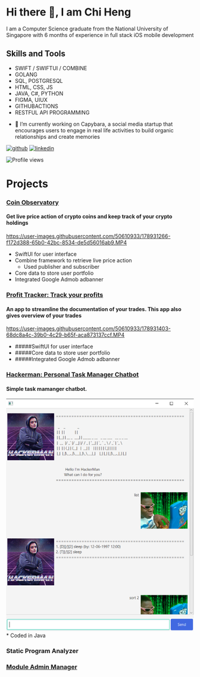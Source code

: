 # Hi there 👋, I am Chi Heng
I am a Computer Science graduate from the National University of Singapore with 6 months of experience in full stack iOS mobile development

## Skills and Tools
* SWIFT / SWIFTUI / COMBINE
* GOLANG 
* SQL, POSTGRESQL
* HTML, CSS, JS
* JAVA, C#, PYTHON
* FIGMA, UIUX
* GITHUBACTIONS
* RESTFUL API PROGRAMMING

- 🔭 I’m currently working on Capybara, a social media startup that encourages users to engage in real life activities to build organic relationships and create memories 


[<img src='https://cdn.jsdelivr.net/npm/simple-icons@3.0.1/icons/github.svg' alt='github' height='40'>](https://github.com/AaronLuk)  [<img src='https://cdn.jsdelivr.net/npm/simple-icons@3.0.1/icons/linkedin.svg' alt='linkedin' height='40'>](https://www.linkedin.com/in/luk-chi-heng-326544227/)  

![Profile views](https://gpvc.arturio.dev/AaronLuk)  


# Projects

### [Coin Observatory](https://apps.apple.com/tt/app/coin-observatory/id1603190325)

#### Get live price action of crypto coins and keep track of your crypto holdings

https://user-images.githubusercontent.com/50610933/178931266-f172d388-65b0-42bc-8534-de5d56016ab9.MP4

* SwiftUI for user interface
* Combine framework to retrieve live price action
  * Used publisher and subscriber 
* Core data to store user portfolio
* Integrated Google Admob adbanner

### [Profit Tracker: Track your profits](https://apps.apple.com/sg/app/profit-tracker-track-profits/id1606201584)
#### An app to streamline the documentation of your trades.  This app also gives overview of your trades

https://user-images.githubusercontent.com/50610933/178931403-68dc8a4c-39b0-4c29-b65f-aca873137ccf.MP4

* #####SwiftUI for user interface
* #####Core data to store user portfolio
* #####Integrated Google Admob adbanner

### [Hackerman: Personal Task Manager Chatbot](https://github.com/AaronLuk/duke)
#### Simple task mamanger chatbot.
<img src="https://github.com/AaronLuk/duke/blob/master/src/main/resources/images/userGuide.png">
* Coded in Java


### Static Program Analyzer


### [Module Admin Manager](https://github.com/AaronLuk/MAMS)
